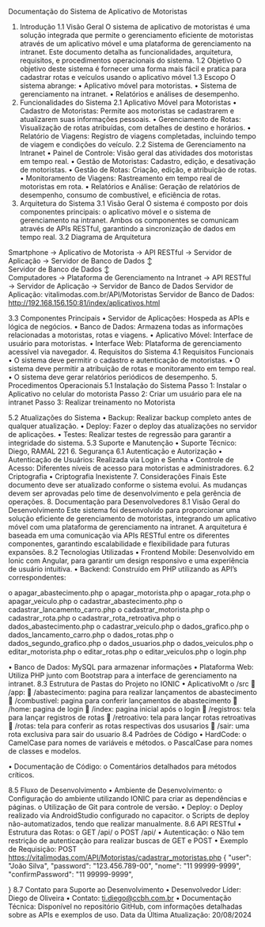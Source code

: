 Documentação do Sistema de Aplicativo de Motoristas
1. Introdução
1.1 Visão Geral
O sistema de aplicativo de motoristas é uma solução integrada que permite o gerenciamento eficiente de motoristas através de um aplicativo móvel e uma plataforma de gerenciamento na intranet. Este documento detalha as funcionalidades, arquitetura, requisitos, e procedimentos operacionais do sistema.
1.2 Objetivo
O objetivo deste sistema é fornecer uma forma mais fácil e pratica para cadastrar rotas e veículos usando o aplicativo móvel
1.3 Escopo
O sistema abrange:
•	Aplicativo móvel para motoristas.
•	Sistema de gerenciamento na intranet.
•	Relatórios e análises de desempenho.
2. Funcionalidades do Sistema
2.1 Aplicativo Móvel para Motoristas
•	Cadastro de Motoristas: Permite aos motoristas se cadastrarem e atualizarem suas informações pessoais.
•	Gerenciamento de Rotas: Visualização de rotas atribuídas, com detalhes de destino e horários.
•	Relatório de Viagens: Registro de viagens completadas, incluindo tempo de viagem e condições do veículo.
2.2 Sistema de Gerenciamento na Intranet
•	Painel de Controle: Visão geral das atividades dos motoristas em tempo real.
•	Gestão de Motoristas: Cadastro, edição, e desativação de motoristas.
•	Gestão de Rotas: Criação, edição, e atribuição de rotas.
•	Monitoramento de Viagens: Rastreamento em tempo real de motoristas em rota.
•	Relatórios e Análise: Geração de relatórios de desempenho, consumo de combustível, e eficiência de rotas.
3. Arquitetura do Sistema
3.1 Visão Geral
O sistema é composto por dois componentes principais: o aplicativo móvel e o sistema de gerenciamento na intranet. Ambos os componentes se comunicam através de APIs RESTful, garantindo a sincronização de dados em tempo real.
3.2 Diagrama de Arquitetura
    
Smartphone → Aplicativo de Motorista → API RESTful → Servidor de Aplicação → Servidor de Banco de Dados
              ↕                                        
    Servidor de Banco de Dados
               ↕                                                                                
     Computadores → Plataforma de Gerenciamento na Intranet → API RESTful → Servidor de Aplicação → Servidor de Banco de Dados
Servidor de Aplicação: vitalimodas.com.br/API/Motoristas
Servidor de Banco de Dados: http://192.168.156.150:81/index/aplicativos.html

3.3 Componentes Principais
•	Servidor de Aplicações: Hospeda as APIs e lógica de negócios.
•	Banco de Dados: Armazena todas as informações relacionadas a motoristas, rotas e viagens.
•	Aplicativo Móvel: Interface de usuário para motoristas.
•	Interface Web: Plataforma de gerenciamento acessível via navegador.
4. Requisitos do Sistema
4.1 Requisitos Funcionais
•	O sistema deve permitir o cadastro e autenticação de motoristas.
•	O sistema deve permitir a atribuição de rotas e monitoramento em tempo real.
•	O sistema deve gerar relatórios periódicos de desempenho.
5. Procedimentos Operacionais
5.1 Instalação do Sistema
Passo 1: Instalar o Aplicativo no celular do motorista 
Passo 2: Criar um usuário para ele na intranet
Passo 3: Realizar treinamento no Motorista

5.2 Atualizações do Sistema
•	Backup: Realizar backup completo antes de qualquer atualização.
•	Deploy: Fazer o deploy das atualizações no servidor de aplicações.
•	Testes: Realizar testes de regressão para garantir a integridade do sistema.
5.3 Suporte e Manutenção
•	Suporte Técnico: Diego, RAMAL 221
6. Segurança
6.1 Autenticação e Autorização
•	Autenticação de Usuários: Realizada via Login e Senha
•	Controle de Acesso: Diferentes níveis de acesso para motoristas e administradores.
6.2 Criptografia
•	Criptografia Inexistente
7. Considerações Finais
Este documento deve ser atualizado conforme o sistema evolui. As mudanças devem ser aprovadas pelo time de desenvolvimento e pela gerência de operações.
8. Documentação para Desenvolvedores
8.1 Visão Geral do Desenvolvimento
Este sistema foi desenvolvido para proporcionar uma solução eficiente de gerenciamento de motoristas, integrando um aplicativo móvel com uma plataforma de gerenciamento na intranet. A arquitetura é baseada em uma comunicação via APIs RESTful entre os diferentes componentes, garantindo escalabilidade e flexibilidade para futuras expansões.
8.2 Tecnologias Utilizadas
•	Frontend Mobile: Desenvolvido em Ionic com Angular, para garantir um design responsivo e uma experiência de usuário intuitiva.
•	Backend: Construído em PHP utilizando as API’s correspondentes:

o	  apagar_abastecimento.php
o	  apagar_motorista.php
o	  apagar_rota.php
o	  apagar_veiculo.php
o	  cadastrar_abastecimento.php
o	  cadastrar_lancamento_carro.php
o	  cadastrar_motorista.php
o	  cadastrar_rota.php
o	  cadastrar_rota_retroativa.php
o	  dados_abastecimento.php
o	  cadastrar_veiculo.php
o	  dados_grafico.php
o	  dados_lancamento_carro.php
o	  dados_rotas.php
o	  dados_segundo_grafico.php
o	  dados_usuarios.php
o	  dados_veiculos.php
o	  editar_motorista.php
o	  editar_rotas.php
o	  editar_veiculos.php
o	  login.php

•	Banco de Dados: MySQL para armazenar informações 
•	Plataforma Web: Utiliza PHP junto com Bootstrap para a interface de gerenciamento na intranet.
8.3 Estrutura de Pastas do Projeto no IONIC
•	AplicativoMt
o	/src
	/app:
	/abastecimento: pagina para realizar lançamentos de abastecimento
	/combustivel: pagina para conferir lançamentos de abastecimento
	/home: pagina de login
	/index: pagina inicial após o login
	/registros: tela para lançar registros de rotas
	/retroativo: tela para lançar rotas retroativas
	/rotas: tela para conferir as rotas respectivas dos ususarios
	/sair: uma rota exclusiva para sair do usuario
8.4 Padrões de Código
•	HardCode:
o	CamelCase para nomes de variáveis e métodos.
o	PascalCase para nomes de classes e modelos.

•	Documentação de Código:
o	Comentários detalhados para métodos críticos.


8.5 Fluxo de Desenvolvimento
•	Ambiente de Desenvolvimento:
o	Configuração do ambiente utilizando IONIC para criar as dependências e páginas.
o	Utilização de Git para controle de versão.
•	Deploy:
o	Deploy realizado via AndroidStudio configurado no capacitor.
o	Scripts de deploy não-automatizados, tendo que realizar manualmente.
8.6 API RESTful
•	Estrutura das Rotas:
o	GET /api/
o	POST /api/
•	Autenticação:
o	Não tem restrição de autenticação para realizar buscas de GET e POST
•	Exemplo de Requisição:
POST https://vitalimodas.com/API/Motoristas/cadastrar_motoristas.php
{
    "user": "João Silva",
    "password": "123.456.789-00",
    "nome": "11 99999-9999",
    "confirmPassword": "11 99999-9999",

}
8.7 Contato para Suporte ao Desenvolvimento
•	Desenvolvedor Líder: Diego de Oliveira
•	Contato: ti.diego@ccbh.com.br
•	Documentação Técnica: Disponível no repositório GitHub, com informações detalhadas sobre as APIs e exemplos de uso.
Data da Última Atualização: 20/08/2024

